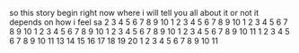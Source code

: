 so this story begin right now where i will tell you all about it or not it depends on how i feel sa
2 3 4 5 6 7 8 9 10
1 2 3 4 5 6 7 8 9 10
1 2 3 4 5 6 7 8 9 10
1 2 3 4 5 6 7 8 9 10
1 2 3 4 5 6 7 8 9 10
1 2 3 4 5 6 7 8 9 10 11 
1 2 3 4 5 6 7 8 9 10 11 13 14 15 16 17 18 19 20
1 2 3 4 5 6 7 8 9 10 11